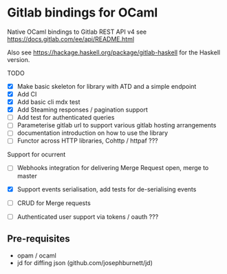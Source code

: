 Gitlab bindings for OCaml
==========

Native OCaml bindings to Gitlab REST API v4 see https://docs.gitlab.com/ee/api/README.html

Also see https://hackage.haskell.org/package/gitlab-haskell for the Haskell version.

TODO

   * [x] Make basic skeleton for library with ATD and a simple endpoint
   * [x] Add CI
   * [x] Add basic cli mdx test
   * [X] Add Steaming responses / pagination support
   * [ ] Add test for authenticated queries
   * [ ] Parameterise gitlab url to support various gitlab hosting arrangements
   * [ ] documentation introduction on how to use the library
   * [ ] Functor across HTTP libraries, Cohttp / httpaf ???

Support for ocurrent

   * [ ] Webhooks integration for delivering Merge Request open, merge to master
   * [x] Support events serialisation, add tests for de-serialising events
   * [ ] CRUD for Merge requests
   * [ ] Authenticated user support via tokens / oauth ???


Pre-requisites
----------

 * opam / ocaml
 * jd for diffing json (github.com/josephburnett/jd)